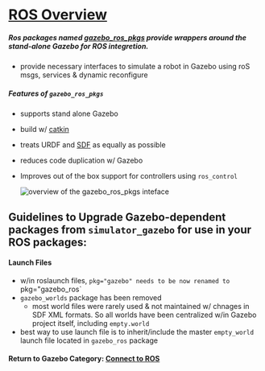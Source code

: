 # [ROS Overview][1]

##### Ros packages named [gazebo_ros_pkgs][3] provide wrappers around the stand-alone Gazebo for ROS integretion.

- provide necessary interfaces to simulate a robot in Gazebo using roS msgs, services & dynamic reconfigure 

##### Features of `gazebo_ros_pkgs`

- supports stand alone Gazebo
- build w/ [catkin][4]
- treats URDF and [SDF][5] as equally as possible
- reduces code duplication w/ Gazebo
- Improves out of the box support for controllers using `ros_control`

  ![overview of the gazebo_ros_pkgs inteface][6]

## Guidelines to Upgrade Gazebo-dependent packages from `simulator_gazebo` for use in your ROS packages:

#### Launch Files 

- w/in roslaunch files, `pkg="gazebo" needs to be now renamed to `pkg="gazebo_ros`
- `gazebo_worlds` package has been removed
  - most world files were rarely used & not maintained w/ chnages in SDF XML formats. So all worlds have been centralized w/in Gazebo project itself, including `empty.world`
- best way to use launch file is to inherit/include the master `empty_world` launch file located in `gazebo_ros` package

#### 



**Return to Gazebo Category: [Connect to ROS][2]**

[1]: http://gazebosim.org/tutorials?tut=ros_overview&cat=connect_ros
[2]: ../gazebo_categories/ros.md
[3]: http://ros.org/wiki/gazebo_ros_pkgs
[4]: http://www.ros.org/wiki/catkin
[5]: http://gazebosim.org/sdf.html
[6]: https://bitbucket.org/osrf/gazebo_tutorials/raw/default/ros_overview/figs/775px-Gazebo_ros_api.png
